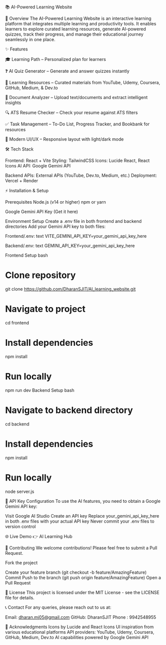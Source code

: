 📚 AI-Powered Learning Website

🚀 Overview
The AI-Powered Learning Website is an interactive learning platform that integrates multiple learning and productivity tools. It enables learners to explore curated learning resources, generate AI-powered quizzes, track their progress, and manage their educational journey seamlessly in one place.

✨ Features

🎓 Learning Path – Personalized plan for learners

❓ AI Quiz Generator – Generate and answer quizzes instantly

📖 Learning Resources – Curated materials from YouTube, Udemy, Coursera, GitHub, Medium, & Dev.to

📝 Document Analyzer – Upload text/documents and extract intelligent insights

🔍 ATS Resume Checker – Check your resume against ATS filters

✅ Task Management – To-Do List, Progress Tracker, and Bookbank for resources

🌙 Modern UI/UX – Responsive layout with light/dark mode

🛠️ Tech Stack

Frontend: React + Vite
Styling: TailwindCSS
Icons: Lucide React, React Icons
AI API: Google Gemini API

Backend APIs: External APIs (YouTube, Dev.to, Medium, etc.)
Deployment: Vercel + Render

⚡ Installation & Setup

Prerequisites
Node.js (v14 or higher)
npm or yarn

Google Gemini API Key (Get it here)

Environment Setup
Create a .env file in both frontend and backend directories
Add your Gemini API key to both files:

Frontend/.env:
text
VITE_GEMINI_API_KEY=your_gemini_api_key_here

Backend/.env:
text
GEMINI_API_KEY=your_gemini_api_key_here

Frontend Setup
bash
# Clone repository
git clone https://github.com/DharanSJIT/AI_learning_website.git

# Navigate to project
cd frontend

# Install dependencies
npm install

# Run locally
npm run dev
Backend Setup
bash
# Navigate to backend directory
cd backend

# Install dependencies
npm install

# Run locally
node server.js

🔑 API Key Configuration
To use the AI features, you need to obtain a Google Gemini API key:

Visit Google AI Studio
Create an API key
Replace your_gemini_api_key_here in both .env files with your actual API key
Never commit your .env files to version control

🌐 Live Demo
👉 AI Learning Hub


🤝 Contributing
We welcome contributions! Please feel free to submit a Pull Request.

Fork the project

Create your feature branch (git checkout -b feature/AmazingFeature)
Commit 
Push to the branch (git push origin feature/AmazingFeature)
Open a Pull Request

📄 License
This project is licensed under the MIT License - see the LICENSE file for details.

📞 Contact
For any queries, please reach out to us at:

Email: dharan.mj05@gmail.com
GitHub: DharanSJIT
Phone : 9942548955

🙏 Acknowledgments
Icons by Lucide and React Icons
UI inspiration from various educational platforms
API providers: YouTube, Udemy, Coursera, GitHub, Medium, Dev.to
AI capabilities powered by Google Gemini API

